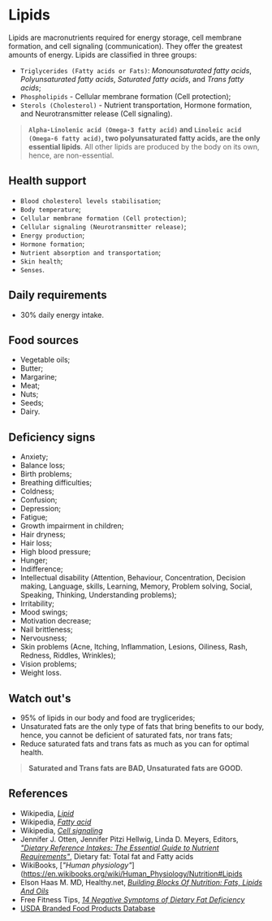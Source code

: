 # Lipids
Lipids are macronutrients required for energy storage, cell membrane formation, and cell signaling (communication). They offer the greatest amounts of energy. Lipids are classified in three groups:

- `Triglycerides (Fatty acids or Fats)`: _Monounsaturated fatty acids_, _Polyunsaturated fatty acids_, _Saturated fatty acids_, and _Trans fatty acids_;
- `Phospholipids` - Cellular membrane formation (Cell protection);
- `Sterols (Cholesterol)` - Nutrient transportation, Hormone formation, and Neurotransmitter release (Cell signaling).

> __`Alpha-Linolenic acid (Omega-3 fatty acid)` and `Linoleic acid (Omega-6 fatty acid)`, two polyunsaturated fatty acids, are the only essential lipids__. All other lipids are produced by the body on its own, hence, are non-essential.

## Health support
- `Blood cholesterol levels stabilisation`;
- `Body temperature`;
- `Cellular membrane formation (Cell protection)`;
- `Cellular signaling (Neurotransmitter release)`;
- `Energy production`;
- `Hormone formation`;
- `Nutrient absorption and transportation`;
- `Skin health`;
- `Senses`.

## Daily requirements
- 30% daily energy intake.

## Food sources
- Vegetable oils;
- Butter;
- Margarine;
- Meat;
- Nuts;
- Seeds;
- Dairy.

## Deficiency signs
- Anxiety;
- Balance loss;
- Birth problems;
- Breathing difficulties;
- Coldness;
- Confusion;
- Depression;
- Fatigue;
- Growth impairment in children;
- Hair dryness;
- Hair loss;
- High blood pressure;
- Hunger;
- Indifference;
- Intellectual disability (Attention, Behaviour, Concentration, Decision making, Language, skills, Learning, Memory, Problem solving, Social, Speaking, Thinking, Understanding problems);
- Irritability;
- Mood swings;
- Motivation decrease;
- Nail brittleness;
- Nervousness;
- Skin problems (Acne, Itching, Inflammation, Lesions, Oiliness, Rash, Redness, Riddles, Wrinkles);
- Vision problems;
- Weight loss.

## Watch out's
- 95% of lipids in our body and food are tryglicerides;
- Unsaturated fats are the only type of fats that bring benefits to our body, hence, you cannot be deficient of saturated fats, nor trans fats;
- Reduce saturated fats and trans fats as much as you can for optimal health.

> __Saturated and Trans fats are BAD, Unsaturated fats are GOOD.__

## References
- Wikipedia, [_Lipid_](https://en.wikipedia.org/wiki/Lipid)
- Wikipedia, [_Fatty acid_](https://en.wikipedia.org/wiki/Fatty_acid)
- Wikipedia, [_Cell signaling_](https://en.wikipedia.org/wiki/Cell_signaling)
- Jennifer J. Otten, Jennifer Pitzi Hellwig, Linda D. Meyers, Editors, [_"Dietary Reference Intakes: The Essential Guide to Nutrient Requirements"_](https://www.amazon.com/Dietary-Reference-Intakes-Essential-Requirements/dp/0309157420), Dietary fat: Total fat and Fatty acids
- WikiBooks, [_"Human physiology"_](https://en.wikibooks.org/wiki/Human_Physiology/Nutrition#Lipids
- Elson Haas M. MD, Healthy.net, [_Building Blocks Of Nutrition: Fats, Lipids And Oils_](http://www.healthy.net/Health/Article/Fats_Lipids_and_Oils/2099/1)
- Free Fitness Tips, [_14 Negative Symptoms of Dietary Fat Deficiency_](http://freefitnesstips.co.uk/dietary-fat-deficiency/)
- [USDA Branded Food Products Database](https://ndb.nal.usda.gov/ndb/nutrients/report/nutrientsfrm?max=1000&offset=0&totCount=0&nutrient1=204&nutrient2=&nutrient3=&subset=0&sort=c&measureby=g)